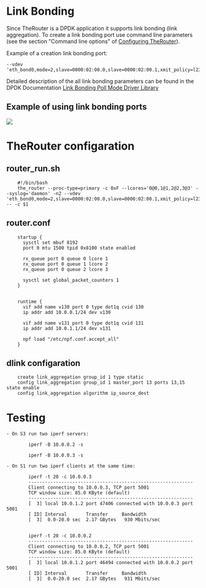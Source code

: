 # Link Bonding

Since TheRouter is a DPDK application it supports link bonding (link aggregation).
To create a link bonding port use command line parameters 
(see the section "Command line options" of <a href="conf_options.md">Configuring TheRouter</a>).

Example of a creation link bonding port:

	--vdev 'eth_bond0,mode=2,slave=0000:02:00.0,slave=0000:02:00.1,xmit_policy=l23'

Detailed description of the all link bonding parameters can be found in the DPDK Documentation
<a href="http://dpdk.org/doc/guides-16.07/prog_guide/link_bonding_poll_mode_drv_lib.html">Link Bonding Poll Mode Driver Library</a>

## Example of using link bonding ports

<img src="http://therouter.net/images/tests/link_bonding.png">

# TheRouter configaration

## router_run.sh

		#!/bin/bash
		the_router --proc-type=primary -c 0xF --lcores='0@0,1@1,2@2,3@3' --syslog='daemon' -n2 --vdev 'eth_bond0,mode=2,slave=0000:02:00.0,slave=0000:02:00.1,xmit_policy=l23' -- -c $1
	
## router.conf
	
		startup {
		  sysctl set mbuf 8192
		  port 0 mtu 1500 tpid 0x8100 state enabled
		
		  rx_queue port 0 queue 0 lcore 1
		  rx_queue port 0 queue 1 lcore 2
		  rx_queue port 0 queue 2 lcore 3
		
		  sysctl set global_packet_counters 1
		}
		
		
		runtime {
		  vif add name v130 port 0 type dot1q cvid 130
		  ip addr add 10.0.0.1/24 dev v130
		
		  vif add name v131 port 0 type dot1q cvid 131
		  ip addr add 10.0.1.1/24 dev v131
		
		  npf load "/etc/npf.conf.accept_all"
		}

## dlink configaration

		create link_aggregation group_id 1 type static
		config link_aggregation group_id 1 master_port 13 ports 13,15 state enable
		config link_aggregation algorithm ip_source_dest
	
# Testing

	- On S3 run two iperf servers:
		
			iperf -B 10.0.0.2 -s
		
			iperf -B 10.0.0.3 -s	
		
	- On S1 run two iperf clients at the same time:
	
			iperf -t 20 -c 10.0.0.3
			------------------------------------------------------------
			Client connecting to 10.0.0.3, TCP port 5001
			TCP window size: 85.0 KByte (default)
			------------------------------------------------------------
			[  3] local 10.0.1.2 port 47406 connected with 10.0.0.3 port 5001
			[ ID] Interval       Transfer     Bandwidth
			[  3]  0.0-20.0 sec  2.17 GBytes   930 Mbits/sec
			
			
			iperf -t 20 -c 10.0.0.2
			------------------------------------------------------------
			Client connecting to 10.0.0.2, TCP port 5001
			TCP window size: 85.0 KByte (default)
			------------------------------------------------------------
			[  3] local 10.0.1.2 port 46494 connected with 10.0.0.2 port 5001
			[ ID] Interval       Transfer     Bandwidth
			[  3]  0.0-20.0 sec  2.17 GBytes   931 Mbits/sec
			